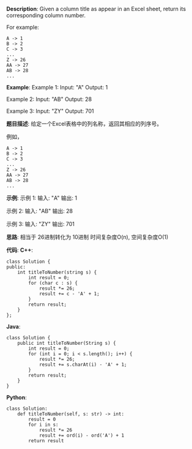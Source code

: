 __Description__:
Given a column title as appear in an Excel sheet, return its corresponding column number.

For example:

    A -> 1
    B -> 2
    C -> 3
    ...
    Z -> 26
    AA -> 27
    AB -> 28
    ...

__Example__:
Example 1:
Input: "A"
Output: 1

Example 2:
Input: "AB"
Output: 28

Example 3:
Input: "ZY"
Output: 701

__题目描述__:
给定一个Excel表格中的列名称，返回其相应的列序号。

例如，

    A -> 1
    B -> 2
    C -> 3
    ...
    Z -> 26
    AA -> 27
    AB -> 28
    ...

__示例__:
示例 1:
输入: "A"
输出: 1

示例 2:
输入: "AB"
输出: 28

示例 3:
输入: "ZY"
输出: 701

__思路__:
相当于 26进制转化为 10进制
时间复杂度O(n), 空间复杂度O(1)

__代码__:
__C++__:
```
class Solution {
public:
    int titleToNumber(string s) {
        int result = 0;
        for (char c : s) {
            result *= 26;
            result += c - 'A' + 1;
        }
        return result;
    }
};
```

__Java__:
```
class Solution {
    public int titleToNumber(String s) {
        int result = 0;
        for (int i = 0; i < s.length(); i++) {
            result *= 26;
            result += s.charAt(i) - 'A' + 1;
        }
        return result;
    }
}
```

__Python__:
```
class Solution:
    def titleToNumber(self, s: str) -> int:
        result = 0
        for i in s:
            result *= 26
            result += ord(i) - ord('A') + 1
        return result
```
